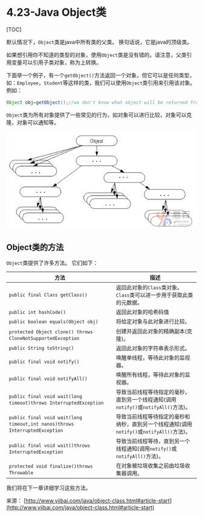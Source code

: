 # 4.23-Java Object类

[TOC]

默认情况下，`Object`类是java中所有类的父类。 换句话说，它是java的顶级类。

如果想引用你不知道的类型的对象，使用`Object`类是没有错的。请注意，父类引用变量可以引用子类对象，称为上转换。

下面举一个例子，有一个`getObject()`方法返回一个对象，但它可以是任何类型，如：`Employee`，`Student`等这样的类，我们可以使用`Object`类引用来引用该对象。 例如：

```java
Object obj=getObject();//we don't know what object will be returned from this method

```

`Object`类为所有对象提供了一些常见的行为，如对象可以进行比较，对象可以克隆，对象可以通知等。

![img](images/878080359_28912.gif)

## Object类的方法

`Object`类提供了许多方法。 它们如下：

| 方法                                       | 描述                                       |
| ---------------------------------------- | ---------------------------------------- |
| `public final Class getClass()`          | 返回此对象的`Class`类对象。 `Class`类可以进一步用于获取此类的元数据。 |
| `public int hashCode()`                  | 返回此对象的哈希码值                               |
| `public boolean equals(Object obj)`      | 将给定对象与此对象进行比较。                           |
| `protected Object clone() throws CloneNotSupportedException` | 创建并返回此对象的精确副本(克隆)。                       |
| `public String toString()`               | 返回此对象的字符串表示形式。                           |
| `public final void notify()`             | 唤醒单线程，等待此对象的监视器。                         |
| `public final void notifyAll()`          | 唤醒所有线程，等待此对象的监视器。                        |
| `public final void wait(long timeout)throws InterruptedException` | 导致当前线程等待指定的毫秒，直到另一个线程通知(调用`notify()`或`notifyAll()`方法)。 |
| `public final void wait(long timeout,int nanos)throws InterruptedException` | 导致当前线程等待指定的毫秒和纳秒，直到另一个线程通知(调用`notify()`或`notifyAll()`方法)。 |
| `public final void wait()throws InterruptedException` | 导致当前线程等待，直到另一个线程通知(调用`notify()`或`notifyAll()`方法)。 |
| `protected void finalize()throws Throwable` | 在对象被垃圾收集之前由垃圾收集器调用。                      |

我们将在下一章详细学习这些方法。

来源： [http://www.yiibai.com/java/object-class.html#article-start](http://www.yiibai.com/java/object-class.html#article-start)
